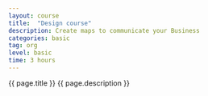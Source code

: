```yaml
---
layout: course
title:  "Design course"
description: Create maps to communicate your Business
categories: basic
tag: org
level: basic
time: 3 hours
---
```


{{ page.title }}
{{ page.description }}